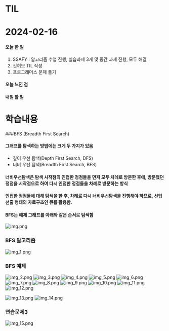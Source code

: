 # TIL 
# 2024-02-16

#### 오늘 한 일
1. SSAFY : 알고리즘 수업 진행, 실습과제 3개 및 중간 과제 진행, 모두 해결
2. 깃허브 TIL 작성
3. 프로그래머스 문제 풀기

#### 오늘 느낀 점


#### 내일 할 일

# 학습내용

###BFS (Breadth First Search)

#### 그래프를 탐색하는 방법에는 크게 두 가지가 있음
- 깊이 우선 탐색(Depth First Search, DFS)
- 너비 우선 탐색(Breadth First Search, BFS)

#### 너비우선탐색은 탐색 시작점의 인접한 정점들을 먼저 모두 차례로 방문한 후에, 방문했던 정점을 시작점으로 하여 다시 인접한 정점들을 차례로 방문하는 방식

#### 인접한 정점들에 대해 탐색을 한 후, 차례로 다시 너비우선탐색을 진행해야 하므로, 선입선출 형태의 자료구조인 큐를 활용함.

#### BFS는 예제 그래프를 아래와 같은 순서로 탐색함
![img.png](img.png)

### BFS 알고리즘
![img_1.png](img_1.png)

### BFS 예제
![img_2.png](img_2.png)
![img_3.png](img_3.png)
![img_4.png](img_4.png)
![img_5.png](img_5.png)
![img_6.png](img_6.png)
![img_7.png](img_7.png)
![img_8.png](img_8.png)
![img_9.png](img_9.png)
![img_10.png](img_10.png)
![img_11.png](img_11.png)
![img_12.png](img_12.png)

![img_13.png](img_13.png)
![img_14.png](img_14.png)
### 연습문제3
![img_15.png](img_15.png)